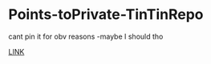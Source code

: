 # Points-toPrivate-TinTinRepo

cant pin it for obv reasons
-maybe I should tho

[LINK](https://github.com/I-dream-in-cod3/3K-tt-Notes/tree/main)
